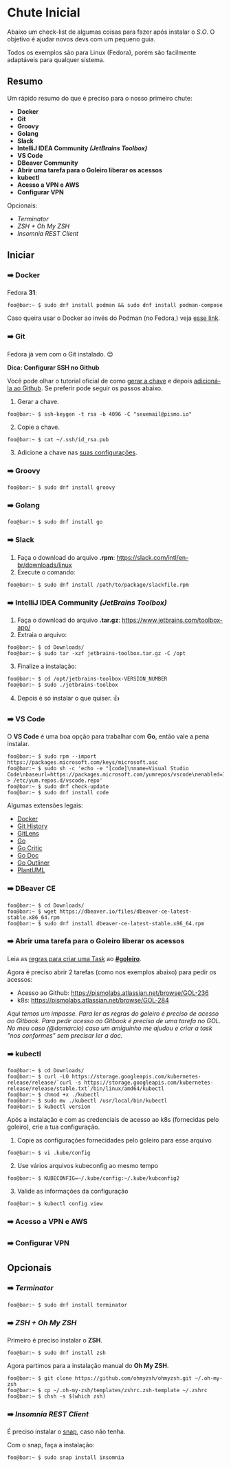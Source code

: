
# Chute Inicial
Abaixo um check-list de algumas coisas para fazer após instalar o _S.O_. O objetivo é ajudar novos devs com um pequeno guia.

Todos os exemplos são para Linux (Fedora), porém são facilmente adaptáveis para qualquer sistema.

## Resumo
Um rápido resumo do que é preciso para o nosso primeiro chute:

- **Docker**
- **Git**
- **Groovy**
- **Golang**
- **Slack**
- **IntelliJ IDEA Community _(JetBrains Toolbox)_**
- **VS Code**
- **DBeaver Community**
- **Abrir uma tarefa para o Goleiro liberar os acessos**
- **kubectl**
- **Acesso a VPN e AWS**
- **Configurar VPN**

Opcionais:

- *Terminator*
- *ZSH + Oh My ZSH*
- *Insomnia REST Client*

## Iniciar

### :arrow_right: Docker
Fedora **31**:
```console
foo@bar:~ $ sudo dnf install podman && sudo dnf install podman-compose
```
Caso queira usar o Docker ao invés do Podman (no Fedora,) veja [esse link](https://www.linuxuprising.com/2019/11/how-to-install-and-use-docker-on-fedora.html).

### :arrow_right: Git
Fedora já vem com o Git instalado. :blush:

**Dica: Configurar SSH no Github**

Você pode olhar o tutorial oficial de como [gerar a chave](https://help.github.com/en/github/authenticating-to-github/generating-a-new-ssh-key-and-adding-it-to-the-ssh-agent) e depois [adicioná-la ao Github](https://help.github.com/en/github/authenticating-to-github/adding-a-new-ssh-key-to-your-github-account). Se preferir pode seguir os passos abaixo.

1. Gerar a chave.
```console
foo@bar:~ $ ssh-keygen -t rsa -b 4096 -C "seuemail@pismo.io"
```
2. Copie a chave.
```console
foo@bar:~ $ cat ~/.ssh/id_rsa.pub
```
3. Adicione a chave nas [suas configurações](https://github.com/settings/keys).

### :arrow_right: Groovy
```console
foo@bar:~ $ sudo dnf install groovy
```
### :arrow_right: Golang
```console
foo@bar:~ $ sudo dnf install go
```
### :arrow_right: Slack
1. Faça o download do arquivo **.rpm**: https://slack.com/intl/en-br/downloads/linux
2. Execute o comando:
```console
foo@bar:~ $ sudo dnf install /path/to/package/slackfile.rpm
```
### :arrow_right: IntelliJ IDEA Community _(JetBrains Toolbox)_
1. Faça o download do arquivo **.tar.gz**: https://www.jetbrains.com/toolbox-app/
2. Extraia o arquivo:
```console
foo@bar:~ $ cd Downloads/
foo@bar:~ $ sudo tar -xzf jetbrains-toolbox.tar.gz -C /opt
```
3. Finalize a instalação:
```console
foo@bar:~ $ cd /opt/jetbrains-toolbox-VERSION_NUMBER
foo@bar:~ $ sudo ./jetbrains-toolbox
```
4. Depois é só instalar o que quiser. :+1:
### :arrow_right: VS Code
O **VS Code** é uma boa opção para trabalhar com **Go**, então vale a pena instalar.

```console
foo@bar:~ $ sudo rpm --import https://packages.microsoft.com/keys/microsoft.asc
foo@bar:~ $ sudo sh -c 'echo -e "[code]\nname=Visual Studio Code\nbaseurl=https://packages.microsoft.com/yumrepos/vscode\nenabled=1\ngpgcheck=1\ngpgkey=https://packages.microsoft.com/keys/microsoft.asc" > /etc/yum.repos.d/vscode.repo'
foo@bar:~ $ sudo dnf check-update
foo@bar:~ $ sudo dnf install code
```
Algumas extensões legais:
- [Docker      ](https://marketplace.visualstudio.com/items?itemName=ms-azuretools.vscode-docker)
- [Git History ](https://marketplace.visualstudio.com/items?itemName=donjayamanne.githistory)
- [GitLens     ](https://marketplace.visualstudio.com/items?itemName=eamodio.gitlens)
- [Go          ](https://marketplace.visualstudio.com/items?itemName=ms-vscode.Go)
- [Go Critic   ](https://marketplace.visualstudio.com/items?itemName=neverik.go-critic)
- [Go Doc      ](https://marketplace.visualstudio.com/items?itemName=msyrus.go-doc)
- [Go Outliner ](https://marketplace.visualstudio.com/items?itemName=766b.go-outliner)
- [PlantUML    ](https://marketplace.visualstudio.com/items?itemName=jebbs.plantuml)
### :arrow_right: DBeaver CE
```console
foo@bar:~ $ cd Downloads/
foo@bar:~ $ wget https://dbeaver.io/files/dbeaver-ce-latest-stable.x86_64.rpm
foo@bar:~ $ sudo dnf install dbeaver-ce-latest-stable.x86_64.rpm
```
### :arrow_right: Abrir uma tarefa para o Goleiro liberar os acessos
Leia as [regras para criar uma Task](https://app.gitbook.com/@pismo-docs/s/goleiro/) ao [**#goleiro**](https://pismo.slack.com/archives/CPQT2BGR4).

Agora é preciso abrir 2 tarefas (como nos exemplos abaixo) para pedir os acessos:
- Acesso ao Github: https://pismolabs.atlassian.net/browse/GOL-236
- k8s: https://pismolabs.atlassian.net/browse/GOL-284

*Aqui temos um impasse. Para ler as regras do goleiro é preciso de acesso ao Gitbook. Para pedir acesso ao Gitbook é preciso de uma tarefa no GOL. No meu caso (@domarcio) caso um amiguinho me ajudou e criar a task "nos conformes" sem precisar ler a doc.*
### :arrow_right: kubectl
```console
foo@bar:~ $ cd Downloads/
foo@bar:~ $ curl -LO https://storage.googleapis.com/kubernetes-release/release/`curl -s https://storage.googleapis.com/kubernetes-release/release/stable.txt`/bin/linux/amd64/kubectl
foo@bar:~ $ chmod +x ./kubectl
foo@bar:~ $ sudo mv ./kubectl /usr/local/bin/kubectl
foo@bar:~ $ kubectl version
```

Após a instalação e com as credenciais de acesso ao k8s (fornecidas pelo goleiro), crie a tua configuração.

1. Copie as configurações fornecidades pelo goleiro para esse arquivo
```console
foo@bar:~ $ vi .kube/config
```
2. Use vários arquivos kubeconfig ao mesmo tempo
```console
foo@bar:~ $ KUBECONFIG=~/.kube/config:~/.kube/kubconfig2
```
3. Valide as informações da configuração
```console
foo@bar:~ $ kubectl config view
```
### :arrow_right: Acesso a VPN e AWS
### :arrow_right: Configurar VPN

## Opcionais

### :arrow_right: *Terminator*
```console
foo@bar:~ $ sudo dnf install terminator
```

### :arrow_right: *ZSH + Oh My ZSH*

Primeiro é preciso instalar o **ZSH**.
```console
foo@bar:~ $ sudo dnf install zsh
```
Agora partimos para a instalação manual do **Oh My ZSH**.
```console
foo@bar:~ $ git clone https://github.com/ohmyzsh/ohmyzsh.git ~/.oh-my-zsh
foo@bar:~ $ cp ~/.oh-my-zsh/templates/zshrc.zsh-template ~/.zshrc
foo@bar:~ $ chsh -s $(which zsh)
```
### :arrow_right: *Insomnia REST Client*

É preciso instalar o [snap](https://snapcraft.io/docs/installing-snap-on-fedora), caso não tenha.

Com o snap, faça a instalação:
```console
foo@bar:~ $ sudo snap install insomnia
```

